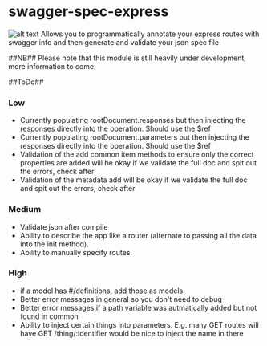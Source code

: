 # swagger-spec-express
![alt text](https://api.travis-ci.org/eXigentCoder/swagger-spec-express.svg "Build Status")
Allows you to programmatically annotate your express routes with swagger info and then generate and validate your json spec file

##NB##
Please note that this module is still heavily under development, more information to come.

##ToDo##
### Low ###
- Currently populating rootDocument.responses but then injecting the responses directly into the operation. Should use the $ref
- Currently populating rootDocument.parameters but then injecting the responses directly into the operation. Should use the $ref
- Validation of the add common item methods to ensure only the correct properties are added will be okay if we validate the full doc and spit out the errors, check after
- Validation of the metadata add will be okay if we validate the full doc and spit out the errors, check after
### Medium ###
- Validate json after compile
- Ability to describe the app like a router (alternate to passing all the data into the init method).
- Ability to manually specify routes.
### High ###
- if a model has #/definitions, add those as models
- Better error messages in general so you don't need to debug
- Better error messages if a path variable was autmatically added but not found in common
- Ability to inject certain things into parameters. E.g. many GET routes will have GET /thing/:identifier would be nice to inject the name in there